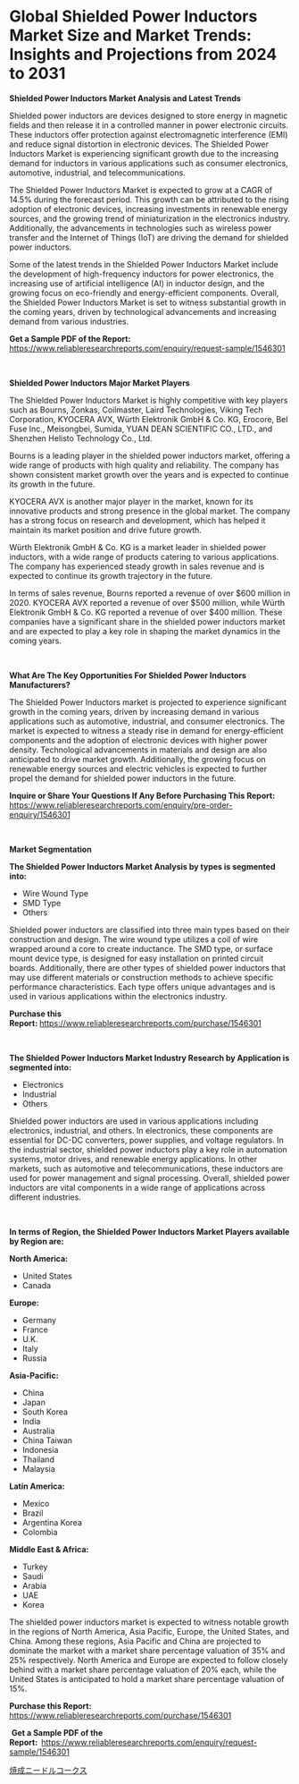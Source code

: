 <p><h1>Global Shielded Power Inductors Market Size and Market Trends: Insights and Projections from 2024 to 2031</h1></p><p><strong>Shielded Power Inductors Market Analysis and Latest Trends</strong></p>
<p><p>Shielded power inductors are devices designed to store energy in magnetic fields and then release it in a controlled manner in power electronic circuits. These inductors offer protection against electromagnetic interference (EMI) and reduce signal distortion in electronic devices. The Shielded Power Inductors Market is experiencing significant growth due to the increasing demand for inductors in various applications such as consumer electronics, automotive, industrial, and telecommunications.</p><p>The Shielded Power Inductors Market is expected to grow at a CAGR of 14.5% during the forecast period. This growth can be attributed to the rising adoption of electronic devices, increasing investments in renewable energy sources, and the growing trend of miniaturization in the electronics industry. Additionally, the advancements in technologies such as wireless power transfer and the Internet of Things (IoT) are driving the demand for shielded power inductors.</p><p>Some of the latest trends in the Shielded Power Inductors Market include the development of high-frequency inductors for power electronics, the increasing use of artificial intelligence (AI) in inductor design, and the growing focus on eco-friendly and energy-efficient components. Overall, the Shielded Power Inductors Market is set to witness substantial growth in the coming years, driven by technological advancements and increasing demand from various industries.</p></p>
<p><strong>Get a Sample PDF of the Report:&nbsp;</strong> <a href="https://www.reliableresearchreports.com/enquiry/request-sample/1546301">https://www.reliableresearchreports.com/enquiry/request-sample/1546301</a></p>
<p>&nbsp;</p>
<p><strong>Shielded Power Inductors Major Market Players</strong></p>
<p><p>The Shielded Power Inductors Market is highly competitive with key players such as Bourns, Zonkas, Coilmaster, Laird Technologies, Viking Tech Corporation, KYOCERA AVX, Würth Elektronik GmbH & Co. KG, Erocore, Bel Fuse Inc., Meisongbei, Sumida, YUAN DEAN SCIENTIFIC CO., LTD., and Shenzhen Helisto Technology Co., Ltd. </p><p>Bourns is a leading player in the shielded power inductors market, offering a wide range of products with high quality and reliability. The company has shown consistent market growth over the years and is expected to continue its growth in the future.</p><p>KYOCERA AVX is another major player in the market, known for its innovative products and strong presence in the global market. The company has a strong focus on research and development, which has helped it maintain its market position and drive future growth.</p><p>Würth Elektronik GmbH & Co. KG is a market leader in shielded power inductors, with a wide range of products catering to various applications. The company has experienced steady growth in sales revenue and is expected to continue its growth trajectory in the future.</p><p>In terms of sales revenue, Bourns reported a revenue of over $600 million in 2020. KYOCERA AVX reported a revenue of over $500 million, while Würth Elektronik GmbH & Co. KG reported a revenue of over $400 million. These companies have a significant share in the shielded power inductors market and are expected to play a key role in shaping the market dynamics in the coming years.</p></p>
<p>&nbsp;</p>
<p><strong>What Are The Key Opportunities For Shielded Power Inductors Manufacturers?</strong></p>
<p><p>The Shielded Power Inductors market is projected to experience significant growth in the coming years, driven by increasing demand in various applications such as automotive, industrial, and consumer electronics. The market is expected to witness a steady rise in demand for energy-efficient components and the adoption of electronic devices with higher power density. Technological advancements in materials and design are also anticipated to drive market growth. Additionally, the growing focus on renewable energy sources and electric vehicles is expected to further propel the demand for shielded power inductors in the future.</p></p>
<p><strong>Inquire or Share Your Questions If Any Before Purchasing This Report:</strong> <a href="https://www.reliableresearchreports.com/enquiry/pre-order-enquiry/1546301">https://www.reliableresearchreports.com/enquiry/pre-order-enquiry/1546301</a></p>
<p>&nbsp;</p>
<p><strong>Market Segmentation</strong></p>
<p><strong>The Shielded Power Inductors Market Analysis by types is segmented into:</strong></p>
<p><ul><li>Wire Wound Type</li><li>SMD Type</li><li>Others</li></ul></p>
<p><p>Shielded power inductors are classified into three main types based on their construction and design. The wire wound type utilizes a coil of wire wrapped around a core to create inductance. The SMD type, or surface mount device type, is designed for easy installation on printed circuit boards. Additionally, there are other types of shielded power inductors that may use different materials or construction methods to achieve specific performance characteristics. Each type offers unique advantages and is used in various applications within the electronics industry.</p></p>
<p><strong>Purchase this Report:&nbsp;</strong><a href="https://www.reliableresearchreports.com/purchase/1546301">https://www.reliableresearchreports.com/purchase/1546301</a></p>
<p>&nbsp;</p>
<p><strong>The Shielded Power Inductors Market Industry Research by Application is segmented into:</strong></p>
<p><ul><li>Electronics</li><li>Industrial</li><li>Others</li></ul></p>
<p><p>Shielded power inductors are used in various applications including electronics, industrial, and others. In electronics, these components are essential for DC-DC converters, power supplies, and voltage regulators. In the industrial sector, shielded power inductors play a key role in automation systems, motor drives, and renewable energy applications. In other markets, such as automotive and telecommunications, these inductors are used for power management and signal processing. Overall, shielded power inductors are vital components in a wide range of applications across different industries.</p></p>
<p>&nbsp;</p>
<p><strong>In terms of Region, the Shielded Power Inductors Market Players available by Region are:</strong></p>
<p>
    <p> <strong> North America: </strong>
        <ul>
            <li>United States</li>
            <li>Canada</li>
        </ul>
        </p> 
    <p> <strong> Europe: </strong>
        <ul>
            <li>Germany</li>
            <li>France</li>
            <li>U.K.</li>
            <li>Italy</li>
            <li>Russia</li>
        </ul>
        </p> 
    <p> <strong> Asia-Pacific: </strong>
        <ul>
            <li>China</li>
            <li>Japan</li>
            <li>South Korea</li>
            <li>India</li>
            <li>Australia</li>
            <li>China Taiwan</li>
            <li>Indonesia</li>
            <li>Thailand</li>
            <li>Malaysia</li>
        </ul>
        </p> 
    <p> <strong> Latin America: </strong>
        <ul>
            <li>Mexico</li>
            <li>Brazil</li>
            <li>Argentina Korea</li>
            <li>Colombia</li>
        </ul>
        </p> 
    <p> <strong> Middle East & Africa: </strong>
        <ul>
            <li>Turkey</li>
            <li>Saudi</li>
            <li>Arabia</li>
            <li>UAE</li>
            <li>Korea</li>
        </ul>
    </p>
    </p>
<p><p>The shielded power inductors market is expected to witness notable growth in the regions of North America, Asia Pacific, Europe, the United States, and China. Among these regions, Asia Pacific and China are projected to dominate the market with a market share percentage valuation of 35% and 25% respectively. North America and Europe are expected to follow closely behind with a market share percentage valuation of 20% each, while the United States is anticipated to hold a market share percentage valuation of 15%.</p></p>
<p><strong>Purchase this Report: </strong><a href="https://www.reliableresearchreports.com/purchase/1546301">https://www.reliableresearchreports.com/purchase/1546301</a></p>
<p>&nbsp;<strong>Get a Sample PDF of the Report:&nbsp;&nbsp;</strong><a href="https://www.reliableresearchreports.com/enquiry/request-sample/1546301">https://www.reliableresearchreports.com/enquiry/request-sample/1546301</a></p>
<p><strong></strong></p>
<p><p><a href="https://medium.com/@verniebarton2023/%E7%84%BC%E6%88%90%E3%81%97%E3%81%9F%E3%83%8B%E3%83%BC%E3%83%89%E3%83%AB%E3%82%B3%E3%83%BC%E3%82%AF%E5%B8%82%E5%A0%B4%E8%AA%BF%E6%9F%BB%E3%83%AC%E3%83%9D%E3%83%BC%E3%83%88-%E3%81%9D%E3%81%AE%E6%AD%B4%E5%8F%B2%E3%81%A82031%E5%B9%B4%E3%81%BE%E3%81%A7%E3%81%AE%E4%BA%88%E6%B8%AC-f12fcee58b75">焼成ニードルコークス</a></p></p>